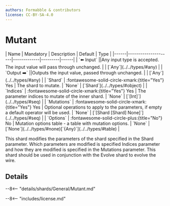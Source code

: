 ```yaml
---
authors: Formabble & contributors
license: CC-BY-SA-4.0
---
```



# Mutant

<div class="sh-parameters" markdown="1">
| Name | Mandatory | Description | Default | Type |
|------|---------------------|-------------|---------|------|
| `⬅️ Input` ||Any input type is accepted. The input value will pass through unchanged. | | [`Any`](../../types/#any) |
| `Output ➡️` ||Outputs the input value, passed through unchanged. | | [`Any`](../../types/#any) |
| `Shard` | :fontawesome-solid-circle-xmark:{title="Yes"} Yes  | The shard to mutate. | `None` | [`Shard`](../../types/#object) |
| `Indices` | :fontawesome-solid-circle-xmark:{title="Yes"} Yes  | The parameter indices to mutate of the inner shard. | `None` | [`[Int]`](../../types/#seq) |
| `Mutations` | :fontawesome-solid-circle-xmark:{title="Yes"} Yes  | Optional operations to apply to the parameters, if empty a default operator will be used. | `None` | [`[Shard [Shard] None]`](../../types/#seq) |
| `Options` | :fontawesome-solid-circle-plus:{title="No"} No  | Mutation options table - a table with mutation options. | `None` | [`None`](../../types/#none)[`{Any}`](../../types/#table) |

</div>

This shard modifies the parameters of the shard specified in the Shard parameter. Which parameters are modified is specified Indices parameter and how they are modified is specified in the Mutations parameter. This shard should be used in conjunction with the Evolve shard to evolve the wire.

## Details

--8<-- "details/shards/General/Mutant.md"


--8<-- "includes/license.md"

